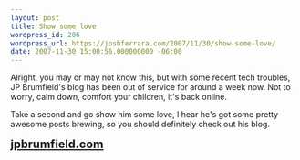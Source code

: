 ```yaml
---
layout: post
title: Show some love
wordpress_id: 206
wordpress_url: https://joshferrara.com/2007/11/30/show-some-love/
date: 2007-11-30 15:00:56.000000000 -06:00
---
```

Alright, you may or may not know this, but with some recent tech troubles, JP Brumfield's blog has been out of service for around a week now. Not to worry, calm down, comfort your children, it's back online.

Take a second and go show him some love, I hear he's got some pretty awesome posts brewing, so you should definitely check out his blog.

<strong><big><big><a href="http://jpbrumfield.com">jpbrumfield.com</a></big></big></strong>
